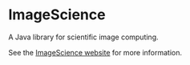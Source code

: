 # ImageScience
A Java library for scientific image computing.

See the [ImageScience website](https://imagescience.org/meijering/software/imagescience/) for more information.
